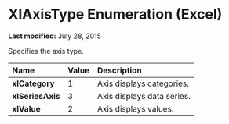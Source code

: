 
# XlAxisType Enumeration (Excel)

 **Last modified:** July 28, 2015

Specifies the axis type.


|**Name**|**Value**|**Description**|
|:-----|:-----|:-----|
| **xlCategory**|1|Axis displays categories.|
| **xlSeriesAxis**|3|Axis displays data series.|
| **xlValue**|2|Axis displays values.|
